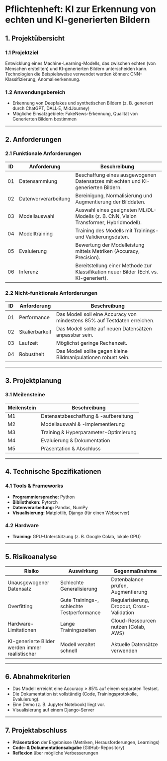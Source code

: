 # **Pflichtenheft: KI zur Erkennung von echten und KI-generierten Bildern**

## **1. Projektübersicht**
### **1.1 Projektziel**
Entwicklung eines Machine-Learning-Modells, das zwischen echten (von Menschen erstellten) und KI-generierten Bildern unterscheiden kann. Technologien die Beispielsweise verwendet werden können: CNN-Klassifizierung, Anomalieerkennung.

### **1.2 Anwendungsbereich**
- Erkennung von Deepfakes und synthetischen Bildern (z. B. generiert durch ChatGPT, DALL·E, MidJourney)
- Mögliche Einsatzgebiete: FakeNews-Erkennung, Qualität von Generierten Bildern bestimmen

---

## **2. Anforderungen**
### **2.1 Funktionale Anforderungen**
| **ID** | **Anforderung** | **Beschreibung** |
|--------|-----------------|------------------|
| 01  | Datensammlung   | Beschaffung eines ausgewogenen Datensatzes mit echten und KI-generierten Bildern. |
| 02  | Datenvorverarbeitung | Bereinigung, Normalisierung und Augmentierung der Bilddaten. |
| 03  | Modellauswahl    | Auswahl eines geeigneten ML/DL-Modells (z. B. CNN, Vision Transformer, Hybridmodell). |
| 04  | Modelltraining   | Training des Modells mit Trainings- und Validierungsdaten. |
| 05  | Evaluierung      | Bewertung der Modelleistung mittels Metriken (Accuracy, Precision). |
| 06  | Inferenz        | Bereitstellung einer Methode zur Klassifikation neuer Bilder (Echt vs. KI-generiert). |

### **2.2 Nicht-funktionale Anforderungen**
| **ID** | **Anforderung** | **Beschreibung** |
|--------|-----------------|------------------|
| 01  | Performance     | Das Modell soll eine Accuracy von mindestens 85% auf Testdaten erreichen. |
| 02  | Skalierbarkeit  | Das Modell sollte auf neuen Datensätzen anpassbar sein. |
| 03  | Laufzeit       | Möglichst geringe Rechenzeit. |
| 04  | Robustheit     | Das Modell sollte gegen kleine Bildmanipulationen robust sein. |

---

## **3. Projektplanung**
### **3.1 Meilensteine**
| **Meilenstein** | **Beschreibung** |
|-----------------|------------------|
| M1 | Datensatzbeschaffung & -aufbereitung |
| M2 | Modellauswahl & -implementierung |
| M3 | Training & Hyperparameter-Optimierung |
| M4 | Evaluierung & Dokumentation |
| M5 | Präsentation & Abschluss |

---

## **4. Technische Spezifikationen**
### **4.1 Tools & Frameworks**
- **Programmiersprache:** Python
- **Bibliotheken:** Pytorch
- **Datenverarbeitung:** Pandas, NumPy
- **Visualisierung:** Matplotlib, Django (für einen Webserver)

### **4.2 Hardware**
- **Training:** GPU-Unterstützung (z. B. Google Colab, lokale GPU)

---

## **5. Risikoanalyse**
| **Risiko** | **Auswirkung** | **Gegenmaßnahme** |
|------------|---------------|-------------------|
| Unausgewogener Datensatz | Schlechte Generalisierung | Datenbalance prüfen, Augmentierung |
| Overfitting | Gute Trainings-, schlechte Testperformance | Regularisierung, Dropout, Cross-Validation |
| Hardware-Limitationen | Lange Trainingszeiten | Cloud-Ressourcen nutzen (Colab, AWS) |
| KI-generierte Bilder werden immer realistischer | Modell veraltet schnell | Aktuelle Datensätze verwenden |

---

## **6. Abnahmekriterien**
- Das Modell erreicht eine Accuracy ≥ 85% auf einem separaten Testset.
- Die Dokumentation ist vollständig (Code, Trainingsprotokolle, Evaluierung).
- Eine Demo (z. B. Jupyter Notebook) liegt vor.
- Visualisierung auf einem Django-Server

---

## **7. Projektabschluss**
- **Präsentation** der Ergebnisse (Metriken, Herausforderungen, Learnings)
- **Code- & Dokumentationsabgabe** (GitHub-Repository)
- **Reflexion** über mögliche Verbesserungen

